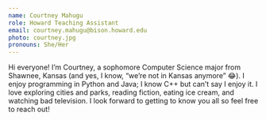 ```yaml
---
name: Courtney Mahugu
role: Howard Teaching Assistant
email: courtney.mahugu@bison.howard.edu
photo: courtney.jpg
pronouns: She/Her
---
```

Hi everyone! I’m Courtney, a sophomore Computer Science major from Shawnee, Kansas (and yes, I know, “we’re not in Kansas anymore” 😂). I enjoy programming in Python and Java; I know C++ but can’t say I enjoy it. I love exploring cities and parks, reading fiction, eating ice cream, and watching bad television. I look forward to getting to know you all so feel free to reach out!

